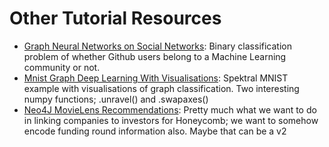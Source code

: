 # Other Tutorial Resources

- [Graph Neural Networks on Social Networks](https://www.kaggle.com/code/awadelrahman/tutorial-graph-neural-networks-on-social-networks): Binary classification problem of whether Github users belong to a Machine Learning community or not.
- [Mnist Graph Deep Learning With Visualisations](https://www.kaggle.com/code/kmader/mnist-graph-deep-learning/notebook): Spektral MNIST example with visualisations of graph classification. Two interesting numpy functions; .unravel() and .swapaxes()
- [Neo4J MovieLens Recommendations](https://towardsdatascience.com/integrate-neo4j-with-pytorch-geometric-to-create-recommendations-21b0b7bc9aa): Pretty much what we want to do in linking companies to investors for Honeycomb; we want to somehow encode funding round information also. Maybe that can be a v2
